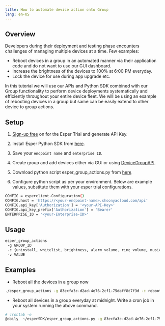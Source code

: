 ```yaml
---
title: How to automate device action onto Group
lang: en-US
---
```


## Overview

Developers during their deployment and testing phase encounters challenges of managing multiple devices at a time. Few examples:

- Reboot devices in a group in an automated manner via their application code and do not want to use our GUI dashboard.
- Increase the brightness of the devices to 100% at 6:00 PM everyday.
- Lock the device for use during app upgrade etc.

In this tutorial we will use our APIs and Python SDK combined with our Group functionality to perform device deployments systematically and efficiently throughout your entire device fleet. We will be using an example of rebooting devices in a group but same can be easily extend to other device to group actions.

## Setup

1.  [Sign-up free](https://esper.io/signup/) on for the Esper Trial and generate API Key.

2.  Install Esper Python SDK from [here](../pythonsdk.md).

3.  Save your `endpoint name` and `enterprise ID`.

4.  Create group and add devices either via GUI or using [DeviceGroupAPI](https://api.esper.io/#tag/Device-Group).

5.  Download python script esper_group_actions.py from [here](https://github.com/esper-io/esper-api-sample-code).

6.  Configure python script as per your environment. Below are example values, substitute them with your esper trial configurations.

```sh
CONFIG = esperclient.Configuration()
CONFIG.host = 'https://<your-endpoint-name>.shoonyacloud.com/api'
CONFIG.api_key['Authorization'] = '<your-API-Key>'
CONFIG.api_key_prefix['Authorization'] = 'Bearer'
ENTERPRISE_ID = '<your-Enterprise-ID>'
```

## Usage

```sh
esper_group_actions
 -g GROUP_ID
 -c {uninstall, whitelist, brightness, alarm_volume, ring_volume, music_volume, notification_volume, bluetooth, wifi, gps, ping, reboot}
 -v VALUE
```

## Examples

- Reboot all the devices in a group now

```sh
./esper_group_actions -g 83ecfa3c-d2ad-4e76-2cf1-75daff8d7f3d -c reboot
```

- Reboot all devices in a group everyday at midnight. Write a cron job in your system running the above command.

```sh
# crontab -e
@daily  ~/esperSDK/esper_group_actions.py -g 83ecfa3c-d2ad-4e76-2cf1-75daff8d7f3d -c reboot
```
